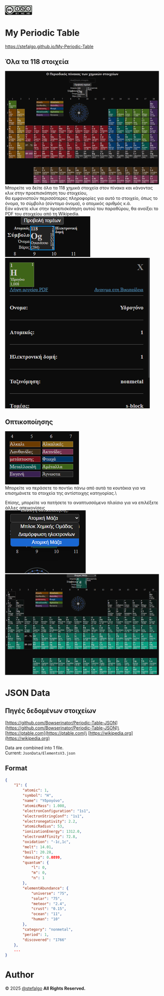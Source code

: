 [![by-nc-nd](docs/images/by_nc_nd_4_0.png)](https://creativecommons.org/licenses/by-nc-nd/4.0/)

# My Periodic Table
https://stefalgo.github.io/My-Periodic-Table

## Όλα τα 118 στοιχεία
![image](docs/images/PeriodicTable.png)\
Μπορείτε να δείτε όλα τα 118 χημικά στοιχεία στον πίνακα και κάνοντας κλικ στην προεπισκόπηση του στοιχείου,\
θα εμφανιστούν περισσότερες πληροφορίες για αυτό το στοιχείο, όπως το όνομα, το σύμβολο (σύντομο όνομα), ο ατομικός αριθμός κ.ά.\
Εάν κάνετε κλικ στην προεπισκόπηση αυτού του παραθύρου, θα ανοίξει το PDF του στοιχείου από τη Wikipedia.
![image](docs/images/Closeup.png)\
![image](docs/images/InfoWindow.png)


## Οπτικοποίησης
![image](docs/images/Highlights.png)\
Μπορείτε να περάσετε το ποντίκι πάνω από αυτά τα κουτάκια για να επισημάνετε τα στοιχεία της αντίστοιχης κατηγορίας.\

Επίσης, μπορείτε να πατήσετε το αναπτυσσόμενο πλαίσιο για να επιλέξετε άλλες απεικονίσεις\
![image](docs/images/Dropdown.png)\
![image](docs/images/Mass.png)

# JSON Data
## Πηγές δεδομένων στοιχείων
[https://github.com/Bowserinator/Periodic-Table-JSON](https://github.com/Bowserinator/Periodic-Table-JSON)\
[https://ptable.com](https://ptable.com)\
[https://wikipedia.org](https://wikipedia.org)

Data are combined into 1 file.\
Current: `JsonData/ElementsV3.json`
## Format
```json
{
    "1": {
        "atomic": 1,
        "symbol": "H",
        "name": "Υδρογόνο",
        "atomicMass": 1.008,
        "electronConfiguration": "1s1",
        "electronStringConf": "1s1",
        "electronegativity": 2.2,
        "atomicRadius": 53,
        "ionizationEnergy": 1312.0,
        "electronAffinity": 72.8,
        "oxidation": "-1c,1c",
        "melt": 14.01,
        "boil": 20.28,
        "density": 0.0899,
        "quantum": {
            "l": 0,
            "m": 0,
            "n": 1
        },
        "elementAbundance": {
            "universe": "75",
            "solar": "75",
            "meteor": "2.4",
            "crust": "0.15",
            "ocean": "11",
            "human": "10"
        },
        "category": "nonmetal",
        "period": 1,
        "discovered": "1766"
    },
    ...
}
```

# Author
&copy; 2025 [@stefalgo](https://github.com/stefalgo) **All Rights Reserved.**

